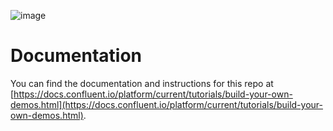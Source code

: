 ![image](../images/confluent-logo-300-2.png)
  
# Documentation

You can find the documentation and instructions for this repo at [https://docs.confluent.io/platform/current/tutorials/build-your-own-demos.html](https://docs.confluent.io/platform/current/tutorials/build-your-own-demos.html).
